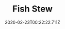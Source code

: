 ---
templateKey: blog-post
featuredpost: false
date: 2020-02-23T00:22:22.711Z
title: Fish Stew
description: It smells a lot like the sea. Tastes better,  though. 
type: cooking
sellPrice: 175
energy: 225
health: 101
featuredimage: /img/Fish_Stew.png
tags:
  - Crayfish
  - Mussel
  - Periwinkle
  - Tomato
  - edible
---